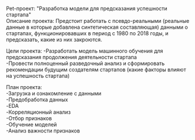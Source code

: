 Pet-проект: "Разработка модели для предсказания успешности стартапа"  
Описание проекта: Предстоит работать с псевдо-реальными (реальные данные в которые добавлена синтетическая составляющая) данными о стартапах, функционировавших в период с 1980 по 2018 годы, и предсказать, какие из них закроются.  

Цели проекта:
-Разработать модель машинного обучения для предсказания продолжения деятельности стартапа  
-Провести полноценный разведочный анализ и сформировать рекомендации будущим создателям стартапов (какие факторы влияют на успешность стартапа)

План проекта:  
-Загрузка и ознакомление с данными  
-Предобработка данных  
-EDA  
-Корреляционный анализ  
-Отбор признаков  
-Обучение моделей  
-Анализ важности признаков  
